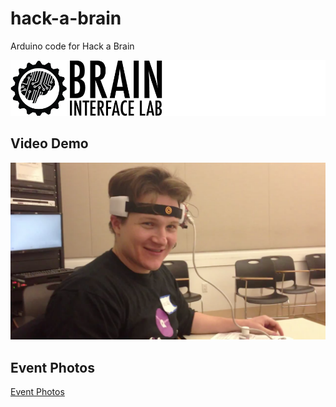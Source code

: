 # hack-a-brain

Arduino code for Hack a Brain

![](docs/images/cropped-bil_banner_1.png)

## Video Demo

[![](docs/images/HackABrain.png)](https://youtu.be/sJ5k5rVFTtU)

## Event Photos

[Event Photos](docs/images)